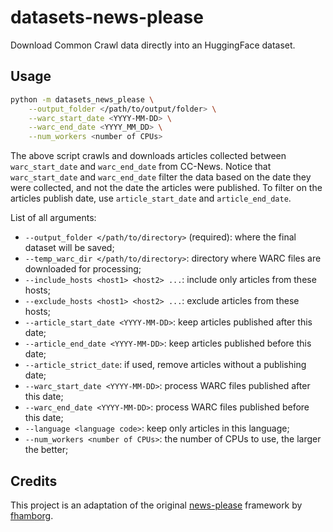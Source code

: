 # datasets-news-please
Download Common Crawl data directly into an HuggingFace dataset.

## Usage

```bash
python -m datasets_news_please \
    --output_folder </path/to/output/folder> \
    --warc_start_date <YYYY-MM-DD> \
    --warc_end_date <YYYY_MM_DD> \
    --num_workers <number of CPUs> 
```

The above script crawls and downloads articles collected between `warc_start_date` and `warc_end_date` from CC-News. Notice that `warc_start_date` and `warc_end_date` filter the data based on the date they were collected, and not the date the articles were published. To filter on the articles publish date, use `article_start_date` and `article_end_date`.

List of all arguments:
- `--output_folder </path/to/directory>` (required): where the final dataset will be saved;
- `--temp_warc_dir </path/to/directory>`: directory where WARC files are downloaded for processing;
- `--include_hosts <host1> <host2> ...`: include only articles from these hosts;
- `--exclude_hosts <host1> <host2> ...`: exclude articles from these hosts;
- `--article_start_date <YYYY-MM-DD>`: keep articles published after this date;
- `--article_end_date <YYYY-MM-DD>`: keep articles published before this date;
- `--article_strict_date`: if used, remove articles without a publishing date;
- `--warc_start_date <YYYY-MM-DD>`: process WARC files published after this date;
- `--warc_end_date <YYYY-MM-DD>`: process WARC files published before this date;
- `--language <language code>`: keep only articles in this language;
- `--num_workers <number of CPUs>`: the number of CPUs to use, the larger the better;

## Credits

This project is an adaptation of the original [news-please](https://github.com/fhamborg/news-please) framework by [fhamborg](https://github.com/fhamborg).
